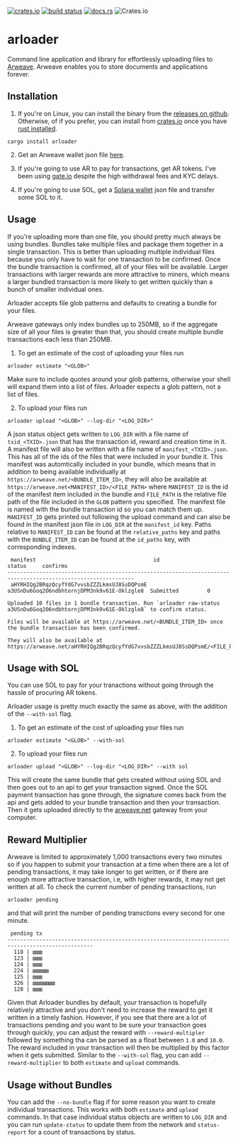 [![crates.io](https://img.shields.io/crates/v/arloader.svg)](https://crates.io/crates/arloader)
[![build status](https://github.com/CalebEverett/arloader/actions/workflows/build.yml/badge.svg)](https://github.com/CalebEverett/arloader/actions/workflows/build.yml)
[![docs.rs](https://img.shields.io/docsrs/arloader)](https://docs.rs/arloader)
![Crates.io](https://img.shields.io/crates/l/arloader)

# arloader

Command line application and library for effortlessly uploading files to [Arweave](https://www.arweave.org/). Arweave enables you to store documents and applications forever.

## Installation

1. If you're on Linux, you can install the binary from the [releases on github](https://github.com/CalebEverett/arloader/releases). Otherwise, of if you prefer, you can install from [crates.io](https://crates.io) once you have [rust installed](https://www.rust-lang.org/tools/install).

```
cargo install arloader
```

2. Get an Arweave wallet json file [here](https://faucet.arweave.net/).

3. If you're going to use AR to pay for transactions, get AR tokens. I've been using [gate.io](https://gate.io) despite the high withdrawal fees and KYC delays.

4. If you're going to use SOL, get a [Solana wallet](https://docs.solana.com/wallet-guide/cli) json file and transfer some SOL to it.

## Usage

If you're uploading more than one file, you should pretty much always be using bundles. Bundles take multiple files and package them together in a single transaction. This is better than uploading multiple individual files because you only have to wait for one transaction to be confirmed. Once the bundle transaction is confirmed, all of your files will be available. Larger transactions with larger rewards are more attractive to miners, which means a larger bundled transaction is more likely to get written quickly than a bunch of smaller individual ones.

Arloader accepts file glob patterns and defaults to creating a bundle for your files.

Arweave gateways only index bundles up to 250MB, so if the aggregate size of all your files is greater than that, you should create multiple bundle transactions each less than 250MB.

1. To get an estimate of the cost of uploading your files run

```
arloader estimate "<GLOB>"
```

Make sure to include quotes around your glob patterns, otherwise your shell will expand them into a list of files. Arloader expects a glob pattern, not a list of files.

2. To upload your files run

```
arloader upload "<GLOB>" --log-dir "<LOG_DIR>"
```

A json status object gets written to `LOG_DIR` with a file name of `txid_<TXID>.json` that has the transaction id, reward and creation time in it. A manifest file will also be written with a file name of `manifest_<TXID>.json`. This has all of the ids of the files that were included in your bundle it. This manifest was automtically included in your bundle, which means that in addition to being available individually at `https://arweave.net/<BUNDLE_ITEM_ID>`, they will also be available at `https://arweave.net<MANIFEST_ID>/<FILE_PATH>` where `MANIFEST_ID` is the id of the manifest item included in the bundle and `FILE_PATH` is the relative file path of the file included in the `GLOB` pattern you specified. The manifest file is named with the bundle transaction id so you can match them up. `MANIFEST_ID` gets printed out following the upload command and can also be found in the manifest json file in `LOG_DIR` at the `manifest_id` key. Paths relative to `MANIFEST_ID` can be found at the `relative_paths` key and paths with the `BUNDLE_ITEM_ID` can be found at the `id_paths` key, with corresponding indexes.

```
 manifest                                     id                                           status     confirms
--------------------------------------------------------------------------------------------------------------
 aHYRHIQg2BRqzQcyfYdG7vvsbZZZLkmsUJ8SsDQPsmE  a3USnDu6Goq2O6ndbhtornjDPM3nk9v61E-Oklzgle8  Submitted         0

Uploaded 10 files in 1 bundle transaction. Run `arloader raw-status a3USnDu6Goq2O6ndbhtornjDPM3nk9v61E-Oklzgle8` to confirm status.

Files will be available at https://arweave.net/<BUNDLE_ITEM_ID> once the bundle transaction has been confirmed.

They will also be available at https://arweave.net/aHYRHIQg2BRqzQcyfYdG7vvsbZZZLkmsUJ8SsDQPsmE/<FILE_PATH>.
```

## Usage with SOL

You can use SOL to pay for your tranactions without going through the hassle of procuring AR tokens.

Arloader usage is pretty much exactly the same as above, with the addition of the `--with-sol` flag.

1. To get an estimate of the cost of uploading your files run

```
arloader estimate "<GLOB>" --with-sol
```

2. To upload your files run

```
arloader upload "<GLOB>" --log-dir "<LOG_DIR>" --with sol
```

This will create the same bundle that gets created without using SOL and then goes out to an api to get your transaction signed. Once the SOL payment transaction has gone through, the signature comes back from the api and gets added to your bundle transaction and then your transaction. Then it gets uploaded directly to the [arweave.net](https:://arweave.net) gateway from your computer.

## Reward Multiplier

Arweave is limited to approximately 1,000 transactions every two minutes so if you happen to submit your transaction at a time when there are a lot of pending transactions, it may take longer to get written, or if there are enough more attractive transaction, i.e, with higher rewards, it may not get written at all. To check the current number of pending transactions, run 

```
arloader pending
```
and that will print the number of pending transctions every second for one minute.

```
 pending tx
-------------------------------------------------------------------------------------------------
  118 | ▥▥▥
  123 | ▥▥▥
  124 | ▥▥▥
  224 | ▥▥▥▥▥
  125 | ▥▥▥
  326 | ▥▥▥▥▥▥▥
  128 | ▥▥▥
  ```

Given that Arloader bundles by default, your transaction is hopefully relatively attractive and you don't need to increase the reward to get it written in a timely fashion. However, if you see that there are a lot of transactions pending and you want to be sure your transaction goes through quickly, you can adjust the reward with `--reward-multipler` followed by something tha can be parsed as a float between `1.0` and `10.0`. The reward included in your transaction will then be multiplied by this factor when it gets submitted. Similar to the `--with-sol` flag, you can add `--reward-multiplier` to both `estimate` and `upload` commands.

## Usage without Bundles

You can add the `--no-bundle` flag if for some reason you want to create individual transactions. This works with both `estimate` and `upload` commands. In that case individual status objects are written to `LOG_DIR` and you can run `update-status` to update them from the network and `status-report` for a count of transactions by status.